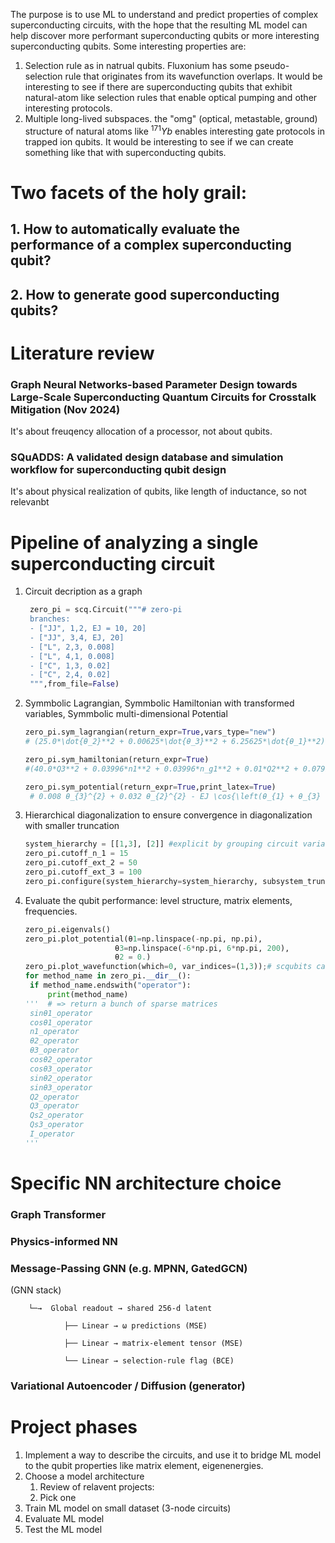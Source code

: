 <!---
README.md, the decription of the whole project
-->


The purpose is to use ML to understand and predict properties of complex superconducting circuits, with the hope that the resulting ML model can help discover more performant superconducting qubits or more interesting superconducting qubits. Some interesting properties are: 
1. Selection rule as in natrual qubits. Fluxonium has some pseudo-selection rule that originates from its wavefunction overlaps. It would be interesting to see if there are superconducting qubits that exhibit natural-atom like selection rules that enable optical pumping and other interesting protocols.
2. Multiple long-lived subspaces. the "omg" (optical, metastable, ground) structure of natural atoms like $^{171}Yb$ enables interesting gate protocols in trapped ion qubits. It would be interesting to see if we can create something like that with superconducting qubits.


# Two facets of the holy grail:
## 1. How to automatically evaluate the performance of a complex superconducting qubit?
## 2. How to generate good superconducting qubits?

# Literature review
### Graph Neural Networks-based Parameter Design towards Large-Scale Superconducting Quantum Circuits for Crosstalk Mitigation (Nov 2024) 
It's about freuqency allocation of a processor, not about qubits.

### SQuADDS: A validated design database and simulation workflow for superconducting qubit design
It's about physical realization of qubits, like length of inductance, so not relevanbt


# Pipeline of analyzing a single superconducting circuit
1. Circuit decription as a graph
   ```Python
    zero_pi = scq.Circuit("""# zero-pi
    branches:
    - ["JJ", 1,2, EJ = 10, 20]
    - ["JJ", 3,4, EJ, 20]
    - ["L", 2,3, 0.008]
    - ["L", 4,1, 0.008]
    - ["C", 1,3, 0.02]
    - ["C", 2,4, 0.02]
    """,from_file=False)
   ```
2. Symmbolic Lagrangian, Symmbolic Hamiltonian with transformed variables, Symmbolic multi-dimensional Potential
   ```Python
   zero_pi.sym_lagrangian(return_expr=True,vars_type="new")
   # (25.0*\dot{θ_2}**2 + 0.00625*\dot{θ_3}**2 + 6.25625*\dot{θ_1}**2) + (-0.008*θ3**2 - 0.032*θ2**2 + EJ*cos(θ1 + θ3) + EJ*cos(θ1 + 1.0*(2πΦ_{1}) - 1.0*θ3))

   zero_pi.sym_hamiltonian(return_expr=True)
   #(40.0*Q3**2 + 0.03996*n1**2 + 0.03996*n_g1**2 + 0.01*Q2**2 + 0.07992*n1*n_g1) + (0.008*θ3**2 + 0.032*θ2**2 - EJ*cos(θ1 + θ3) - EJ*cos((2πΦ_{1}) + θ1 - 1.0*θ3))

   zero_pi.sym_potential(return_expr=True,print_latex=True)
    # 0.008 θ_{3}^{2} + 0.032 θ_{2}^{2} - EJ \cos{\left(θ_{1} + θ_{3} \right)} - EJ \cos{\left((2πΦ_{1}) + θ_{1} - 1.0 θ_{3} \right)}
   ```
3. Hierarchical diagonalization to ensure convergence in diagonalization with smaller truncation
   ```Python
   system_hierarchy = [[1,3], [2]] #explicit by grouping circuit variable indices in a nested list
   zero_pi.cutoff_n_1 = 15
   zero_pi.cutoff_ext_2 = 50
   zero_pi.cutoff_ext_3 = 100
   zero_pi.configure(system_hierarchy=system_hierarchy, subsystem_trunc_dims=[150, 30])
   ```
4. Evaluate the qubit performance: level structure, matrix elements, frequencies.
   ```Python
   zero_pi.eigenvals()
   zero_pi.plot_potential(θ1=np.linspace(-np.pi, np.pi),
                       θ3=np.linspace(-6*np.pi, 6*np.pi, 200),
                       θ2 = 0.) 
   zero_pi.plot_wavefunction(which=0, var_indices=(1,3));# scqubits can plot potential or wavefunctions on 2d grid, but maybe the ML model can consider the full dimension.
   for method_name in zero_pi.__dir__():
    if method_name.endswith("operator"):
        print(method_name)
   '''  # => return a bunch of sparse matrices
    sinθ1_operator
    cosθ1_operator
    n1_operator
    θ2_operator
    θ3_operator
    cosθ2_operator
    cosθ3_operator
    sinθ2_operator
    sinθ3_operator
    Q2_operator
    Q3_operator
    Qs2_operator
    Qs3_operator
    I_operator
   '''
   ```



# Specific NN architecture choice
### Graph Transformer
### Physics-informed NN
### Message-Passing GNN (e.g. MPNN, GatedGCN)
(GNN stack)

        └─→  Global readout → shared 256-d latent

                ├── Linear → ω predictions (MSE)

                ├── Linear → matrix-element tensor (MSE)

                └── Linear → selection-rule flag (BCE)

### Variational Autoencoder / Diffusion (generator)

# Project phases
1. Implement a way to describe the circuits, and use it to bridge ML model to the qubit properties like matrix element, eigenenergies.
2. Choose a model architecture
   1. Review of relavent projects:
   2. Pick one
3. Train ML model on small dataset (3-node circuits)
4. Evaluate ML model
5. Test the ML model
